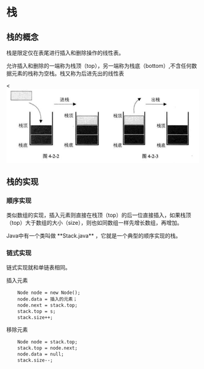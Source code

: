 # 栈

## 栈的概念
<p>栈是限定仅在表尾进行插入和删除操作的线性表。</p>
<p>允许插入和删除的一端称为栈顶（top），另一端称为栈底（bottom）,不含任何数据元素的栈称为空栈。栈又称为后进先出的线性表</p>

<![](https://github.com/Yang1793/NoteSpaces/blob/master/%E6%95%B0%E6%8D%AE%E7%BB%93%E6%9E%84%E5%92%8C%E7%AE%97%E6%B3%95/picture/%E6%A0%88.png?raw=true)

## 栈的实现
### 顺序实现
<p>类似数组的实现，插入元素则直接在栈顶（top）的后一位直接插入，如果栈顶（top）大于数组的大小（size），则也如同数组一样先增长数组，再增加。</p>
<p>Java中有一个类叫做 **Stack.java** ，它就是一个典型的顺序实现的栈。</p>

### 链式实现
<p>链式实现就和单链表相同。</p>
<p>插入元素</p>

```
    Node node = new Node();
    node.data = 插入的元素；
    node.next = stack.top;
    stack.top = s;
    stack.size++;
```

<p>移除元素</p>

```
    Node node = stack.top;
    stack.top = node.next;
    node.data = null;
    stack.size--;
```
